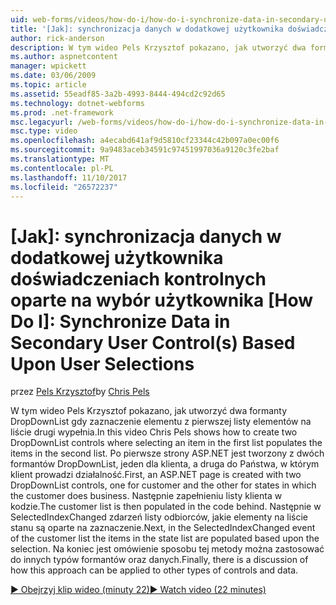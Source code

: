 ```yaml
---
uid: web-forms/videos/how-do-i/how-do-i-synchronize-data-in-secondary-user-controls-based-upon-user-selections
title: '[Jak]: synchronizacja danych w dodatkowej użytkownika doświadczeniach kontrolnych oparte na wybór użytkownika | Dokumentacja firmy Microsoft'
author: rick-anderson
description: W tym wideo Pels Krzysztof pokazano, jak utworzyć dwa formanty DropDownList gdy zaznaczenie elementu z pierwszej listy elementów na liście drugi wypełnia. Firs...
ms.author: aspnetcontent
manager: wpickett
ms.date: 03/06/2009
ms.topic: article
ms.assetid: 55eadf85-3a2b-4993-8444-494cd2c92d65
ms.technology: dotnet-webforms
ms.prod: .net-framework
msc.legacyurl: /web-forms/videos/how-do-i/how-do-i-synchronize-data-in-secondary-user-controls-based-upon-user-selections
msc.type: video
ms.openlocfilehash: a4ecabd641af9d5810cf23344c42b097a0ec00f6
ms.sourcegitcommit: 9a9483aceb34591c97451997036a9120c3fe2baf
ms.translationtype: MT
ms.contentlocale: pl-PL
ms.lasthandoff: 11/10/2017
ms.locfileid: "26572237"
---
```

<a name="how-do-i-synchronize-data-in-secondary-user-controls-based-upon-user-selections"></a>[Jak]: synchronizacja danych w dodatkowej użytkownika doświadczeniach kontrolnych oparte na wybór użytkownika
[How Do I]: Synchronize Data in Secondary User Control(s) Based Upon User Selections
====================
<span data-ttu-id="eaf6f-105">przez [Pels Krzysztof](https://twitter.com/chrispels)</span><span class="sxs-lookup"><span data-stu-id="eaf6f-105">by [Chris Pels](https://twitter.com/chrispels)</span></span>

<span data-ttu-id="eaf6f-106">W tym wideo Pels Krzysztof pokazano, jak utworzyć dwa formanty DropDownList gdy zaznaczenie elementu z pierwszej listy elementów na liście drugi wypełnia.</span><span class="sxs-lookup"><span data-stu-id="eaf6f-106">In this video Chris Pels shows how to create two DropDownList controls where selecting an item in the first list populates the items in the second list.</span></span> <span data-ttu-id="eaf6f-107">Po pierwsze strony ASP.NET jest tworzony z dwóch formantów DropDownList, jeden dla klienta, a druga do Państwa, w którym klient prowadzi działalność.</span><span class="sxs-lookup"><span data-stu-id="eaf6f-107">First, an ASP.NET page is created with two DropDownList controls, one for customer and the other for states in which the customer does business.</span></span> <span data-ttu-id="eaf6f-108">Następnie zapełnieniu listy klienta w kodzie.</span><span class="sxs-lookup"><span data-stu-id="eaf6f-108">The customer list is then populated in the code behind.</span></span> <span data-ttu-id="eaf6f-109">Następnie w SelectedIndexChanged zdarzeń listy odbiorców, jakie elementy na liście stanu są oparte na zaznaczenie.</span><span class="sxs-lookup"><span data-stu-id="eaf6f-109">Next, in the SelectedIndexChanged event of the customer list the items in the state list are populated based upon the selection.</span></span> <span data-ttu-id="eaf6f-110">Na koniec jest omówienie sposobu tej metody można zastosować do innych typów formantów oraz danych.</span><span class="sxs-lookup"><span data-stu-id="eaf6f-110">Finally, there is a discussion of how this approach can be applied to other types of controls and data.</span></span>

[<span data-ttu-id="eaf6f-111">&#9654; Obejrzyj klip wideo (minuty 22)</span><span class="sxs-lookup"><span data-stu-id="eaf6f-111">&#9654; Watch video (22 minutes)</span></span>](https://channel9.msdn.com/Blogs/ASP-NET-Site-Videos/how-do-i-synchronize-data-in-secondary-user-controls-based-upon-user-selections)
